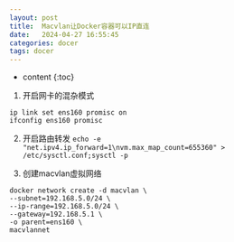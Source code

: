 ```yaml
---
layout: post
title:  Macvlan让Docker容器可以IP直连
date:   2024-04-27 16:55:45
categories: docer
tags: docer
---
```


* content
{:toc}


1. 开启网卡的混杂模式
``` shell
ip link set ens160 promisc on
ifconfig ens160 promisc
```

2. 开启路由转发
``echo -e "net.ipv4.ip_forward=1\nvm.max_map_count=655360" > /etc/sysctl.conf;sysctl -p``

2. 创建macvlan虚拟网络
``` shell
docker network create -d macvlan \
--subnet=192.168.5.0/24 \
--ip-range=192.168.5.0/24 \
--gateway=192.168.5.1 \
-o parent=ens160 \
macvlannet
```

